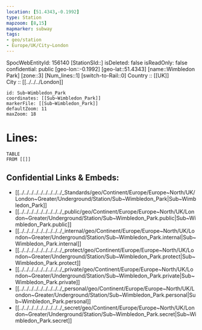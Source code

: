 ```yaml
---
location: [51.4343,-0.1992] 
type: Station 
mapzoom: [8,15] 
mapmarker: subway 
tags:
- geo/station
- Europe/UK/City~London
---
```

SpocWebEntityId: 156140
[StationSId::] 
isDeleted: false
isReadOnly: false
confidential: public
[geo-lon::-0.1992] 
[geo-lat::51.4343] 
[name::Wimbledon Park] 
[zone::3] 
[Num_lines::1] 
[switch-to-Rail::0] 
Country :: [[UK]]  
City :: [[../../../London]]  


```leaflet
id: Sub~Wimbledon_Park
coordinates: [[Sub~Wimbledon_Park]] 
markerFile: [[Sub~Wimbledon_Park]] 
defaultZoom: 11 
maxZoom: 18
```


# Lines: 
```dataview
TABLE 
FROM [[]] 
```

## Confidential Links & Embeds: 
- [[../../../../../../../../../_Standards/geo/Continent/Europe/Europe~North/UK/London~Greater/Underground/Station/Sub~Wimbledon_Park|Sub~Wimbledon_Park]] 
- [[../../../../../../../../../_public/geo/Continent/Europe/Europe~North/UK/London~Greater/Underground/Station/Sub~Wimbledon_Park.public|Sub~Wimbledon_Park.public]] 
- [[../../../../../../../../../_internal/geo/Continent/Europe/Europe~North/UK/London~Greater/Underground/Station/Sub~Wimbledon_Park.internal|Sub~Wimbledon_Park.internal]] 
- [[../../../../../../../../../_protect/geo/Continent/Europe/Europe~North/UK/London~Greater/Underground/Station/Sub~Wimbledon_Park.protect|Sub~Wimbledon_Park.protect]] 
- [[../../../../../../../../../_private/geo/Continent/Europe/Europe~North/UK/London~Greater/Underground/Station/Sub~Wimbledon_Park.private|Sub~Wimbledon_Park.private]] 
- [[../../../../../../../../../_personal/geo/Continent/Europe/Europe~North/UK/London~Greater/Underground/Station/Sub~Wimbledon_Park.personal|Sub~Wimbledon_Park.personal]] 
- [[../../../../../../../../../_secret/geo/Continent/Europe/Europe~North/UK/London~Greater/Underground/Station/Sub~Wimbledon_Park.secret|Sub~Wimbledon_Park.secret]] 
